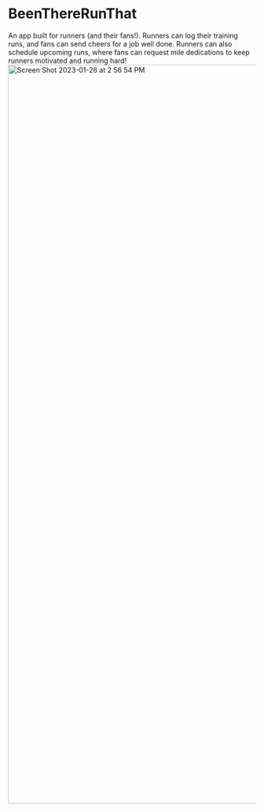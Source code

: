# BeenThereRunThat
An app built for runners (and their fans!). Runners can log their training runs, and fans can send cheers for a job well done. Runners can also schedule upcoming runs, where fans can request mile dedications to keep runners motivated and running hard!
<img width="1501" alt="Screen Shot 2023-01-26 at 2 56 54 PM" src="https://user-images.githubusercontent.com/104395764/214959726-7816a9e1-e907-4d56-8cc9-62b4c8be3d66.png">
